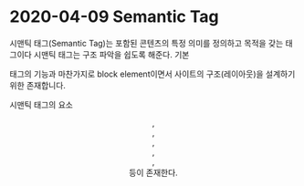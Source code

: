 # 2020-04-09 Semantic Tag

시맨틱 태그(Semantic Tag)는 포함된 콘텐츠의 특정 의미를 정의하고 목적을 갖는 태그이다 시맨틱 태그는 구조 파악을 쉽도록 해준다. 기본<div> 태그의 기능과 마찬가지로 block element이면서 사이트의 구조(레이아웃)을 설계하기 위한 존재합니다.

시맨틱 태그의 요소

 <header>, <nav>, <article>, <section>, <footer>, <main> 등이 존재한다.

 



